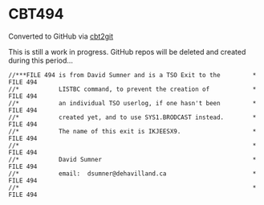 # CBT494
Converted to GitHub via [cbt2git](https://github.com/wizardofzos/cbt2git)

This is still a work in progress. GitHub repos will be deleted and created during this period...

```
//***FILE 494 is from David Sumner and is a TSO Exit to the         *   FILE 494
//*           LISTBC command, to prevent the creation of            *   FILE 494
//*           an individual TSO userlog, if one hasn't been         *   FILE 494
//*           created yet, and to use SYS1.BRODCAST instead.        *   FILE 494
//*           The name of this exit is IKJEESX9.                    *   FILE 494
//*                                                                 *   FILE 494
//*           David Sumner                                          *   FILE 494
//*           email:  dsumner@dehavilland.ca                        *   FILE 494
//*                                                                 *   FILE 494
```
